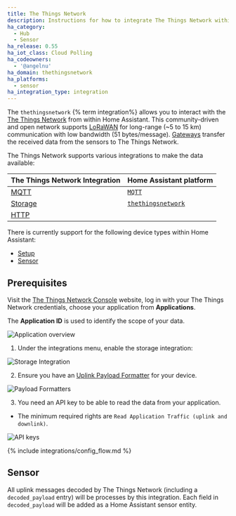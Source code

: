 ```yaml
---
title: The Things Network
description: Instructions for how to integrate The Things Network within Home Assistant.
ha_category:
  - Hub
  - Sensor
ha_release: 0.55
ha_iot_class: Cloud Polling
ha_codeowners:
  - '@angelnu'
ha_domain: thethingsnetwork
ha_platforms:
  - sensor
ha_integration_type: integration
---
```


The `thethingsnetwork` {% term integration%} allows you to interact with the [The Things Network](https://www.thethingsnetwork.org) from within Home Assistant. This community-driven and open network supports [LoRaWAN](https://www.lora-alliance.org/) for long-range (~5 to 15 km) communication with low bandwidth (51 bytes/message). [Gateways](https://www.thethingsnetwork.org/docs/gateways/) transfer the received data from the sensors to The Things Network.

The Things Network supports various integrations to make the data available:

| The Things Network Integration | Home Assistant platform |
|---|---|
| [MQTT](https://www.thethingsindustries.com/docs/integrations/mqtt) | [`MQTT`](integrations/mqtt) |
| [Storage](https://www.thethingsindustries.com/docs/integrations/storage) | [`thethingsnetwork`](#setup) |
| [HTTP](https://www.thethingsindustries.com/docs/integrations/webhooks) | |

There is currently support for the following device types within Home Assistant:

- [Setup](#setup)
- [Sensor](#sensor)

## Prerequisites

Visit the [The Things Network Console](https://console.thethingsnetwork.org/) website, log in with your The Things Network credentials, choose your application from **Applications**.

The **Application ID** is used to identify the scope of your data.

![Application overview](/images/integrations/thethingsnetwork/applications.png)

1. Under the integrations menu, enable the storage integration:

![Storage Integration](/images/integrations/thethingsnetwork/storage_integration.png)

2. Ensure you have an [Uplink Payload Formatter](https://www.thethingsindustries.com/docs/integrations/payload-formatters/) for your device.

![Payload Formatters](/images/integrations/thethingsnetwork/payload_formatters.png)

3. You need an API key to be able to read the data from your application. 
  - The minimum required rights are `Read Application Traffic (uplink and downlink)`.

![API keys](/images/integrations/thethingsnetwork/apis_key.png)


{% include integrations/config_flow.md %}

## Sensor

All uplink messages decoded by The Things Network (including a `decoded_payload` entry) will be processes by this integration. Each field in `decoded_payload` will be added as a Home Assistant sensor entity.

